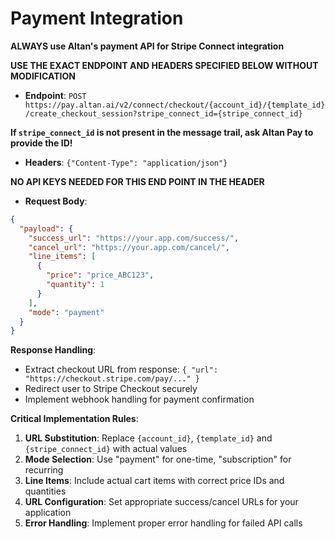 # Payment Integration
**ALWAYS use Altan's payment API for Stripe Connect integration**

**USE THE EXACT ENDPOINT AND HEADERS SPECIFIED BELOW WITHOUT MODIFICATION**

- **Endpoint**: `POST https://pay.altan.ai/v2/connect/checkout/{account_id}/{template_id}/create_checkout_session?stripe_connect_id={stripe_connect_id}`

**If `stripe_connect_id` is not present in the message trail, ask Altan Pay to provide the ID!**

- **Headers**: `{"Content-Type": "application/json"}`

**NO API KEYS NEEDED FOR THIS END POINT IN THE HEADER**

- **Request Body**:
```json
{
  "payload": {
    "success_url": "https://your.app.com/success/",
    "cancel_url": "https://your.app.com/cancel/",
    "line_items": [
      {
        "price": "price_ABC123",
        "quantity": 1
      }
    ],
    "mode": "payment"
  }
}
```

**Response Handling**:
- Extract checkout URL from response: `{ "url": "https://checkout.stripe.com/pay/..." }`
- Redirect user to Stripe Checkout securely
- Implement webhook handling for payment confirmation

**Critical Implementation Rules**:
1. **URL Substitution**: Replace `{account_id}`, `{template_id}` and `{stripe_connect_id}` with actual values
2. **Mode Selection**: Use "payment" for one-time, "subscription" for recurring
3. **Line Items**: Include actual cart items with correct price IDs and quantities
4. **URL Configuration**: Set appropriate success/cancel URLs for your application
5. **Error Handling**: Implement proper error handling for failed API calls